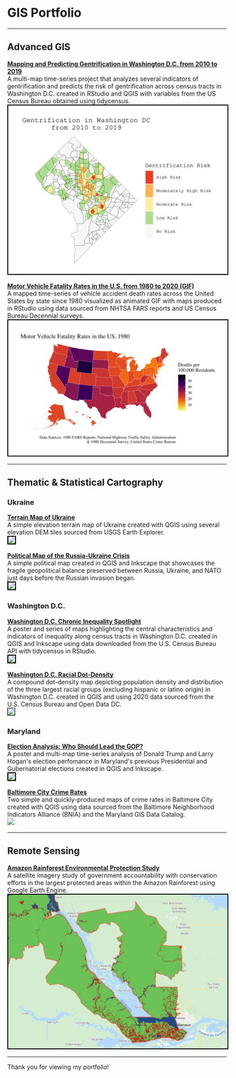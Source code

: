 
# GIS Portfolio

---

## Advanced GIS 

**[Mapping and Predicting Gentrification in Washington D.C. from 2010 to 2019](/Project486.4/index)** <br>
A multi-map time-series project that analyzes several indicators of gentrification and predicts the risk of gentrification across census tracts in Washington D.C. created in RStudio and QGIS with variables from the US Census Bureau obtained using tidycensus. <br>
[<img style="border:2px solid black;" src="Project486.4/GentInterpFinalMap.svg?raw=true"/>](/Project486.4/index)

**[Motor Vehicle Fatality Rates in the U.S. from 1980 to 2020 (GIF)](/Project486.3/index)** <br>
A mapped time-series of vehicle accident death rates across the United States by state since 1980 visualized as animated GIF with maps produced in RStudio using data sourced from NHTSA FARS reports and US Census Bureau Decennial surveys. <br>
[<img style="border:2px solid black;" src="Project486.3/P1MotorDeaths.gif?raw=true"/>](/Project486.3/index)

---

## Thematic & Statistical Cartography 

### Ukraine

**[Terrain Map of Ukraine](/Project383/Project383.1.2/index)** <br>
A simple elevation terrain map of Ukraine created with QGIS using several elevation DEM tiles sourced from USGS Earth Explorer. <br>
[<img style="border:2px solid black;" src="Project383/Project383.1.2/UAtopo2.png?raw=true"/>](/Project383/Project383.1.2/index)

**[Political Map of the Russia-Ukraine Crisis](/Project383/Project383.1/index)** <br>
A simple political map created in QGIS and Inkscape that showcases the fragile geopolitical balance preserved between Russia, Ukraine, and NATO just days before the Russian invasion began. <br>
[<img style="border:2px solid black;" src="Project383/Project383.1/ukrainerussiaMAP.svg?raw=true"/>](/Project383/Project383.1/index)

### Washington D.C.

**[Washington D.C. Chronic Inequality Spotlight](/Project383/Project383.5/index)** <br>
A poster and series of maps highlighting the central characteristics and indicators of inequality along census tracts in Washington D.C. created in QGIS and Inkscape using data downloaded from the U.S. Census Bureau API with tidycensus in RStudio. <br>
[<img style="border:2px solid black;" src="/Project383/Project2_383-1.png?raw=true"/>](/Project383/Project383.5/index)

**[Washington D.C. Racial Dot-Density](/Project383/Project383.3/index)** <br>
A compound dot-density map depicting population density and distribution of the three largest racial groups (excluding hispanic or latino origin) in Washington D.C. created in QGIS and using 2020 data sourced from the U.S. Census Bureau and Open Data DC. <br>
[<img style="border:1px solid black;" src="Project383/Project383.3/ges383.3.png?raw=true"/>](/Project383/Project383.3/index) <br>

### Maryland

**[Election Analysis: Who Should Lead the GOP?](/Project383/Project383.8/index)** <br>
A poster and multi-map time-series analysis of Donald Trump and Larry Hogan's election perfomance in Maryland's previous Presidential and Gubernatorial elections created in QGIS and Inkscape. <br>
[<img style="border:2px solid black;" src="Project383/Project383.8/GES_383_Final.svg?raw=true"/>](/Project383/Project383.8/index)

**[Baltimore City Crime Rates](/Project383/Project383.2/index)** <br>
Two simple and quickly-produced maps of crime rates in Baltimore City created with QGIS using data sourced from the Baltimore Neighborhood Indicators Alliance (BNIA) and the Maryland GIS Data Catalog. <br>
[<img src="Project383/Project383.2/Lab3ges383.svg?raw=true"/>](/Project383/Project383.2/index)

---

## Remote Sensing

**[Amazon Rainforest Environmental Protection Study](/Project381/index)** <br>
A satellite imagery study of government accountability with conservation efforts in the largest protected areas within the Amazon Rainforest using Google Earth Engine. <br>
[<img style="border:2px solid black;" src="Project381/Screen Shot 2022-02-14 at 11.14.42 PM.png?raw=true"/>](/Project381/index)

---

Thank you for viewing my portfolio!
